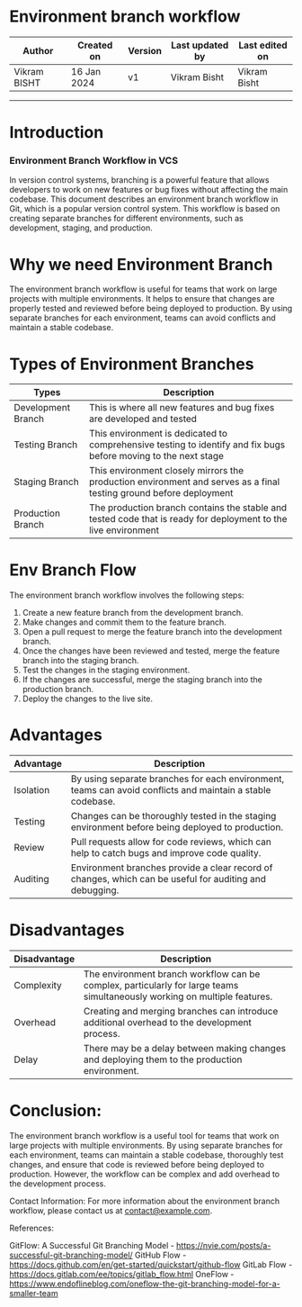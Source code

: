 # Environment branch workflow

|   Author     |  Created on   |  Version   | Last updated by | Last edited on |
| ------------ | --------------| -----------|---------------- | -------------- |
| Vikram BISHT | 16 Jan 2024   |     v1     | Vikram Bisht    | Vikram Bisht   |

---
# Introduction
### Environment Branch Workflow in VCS
In version control systems, branching is a powerful feature that allows developers to work on new features or bug fixes without affecting the main codebase. This document describes an environment branch workflow in Git, which is a popular version control system. This workflow is based on creating separate branches for different environments, such as development, staging, and production.

# Why we need Environment Branch
The environment branch workflow is useful for teams that work on large projects with multiple environments. It helps to ensure that changes are properly tested and reviewed before being deployed to production. By using separate branches for each environment, teams can avoid conflicts and maintain a stable codebase.

# Types of Environment Branches

|  Types                   |        Description                                                                                                 |
| ------------             | ---------------------------------------------------------------------------------------------------------          |
| Development Branch       |  This is where all new features and bug fixes are developed and tested                                             |  
| Testing Branch           |  This environment is dedicated to comprehensive testing to identify and fix bugs before moving to the next stage   |
| Staging Branch           | This environment closely mirrors the production environment and serves as a final testing ground before deployment |
| Production Branch        | The production branch contains the stable and tested code that is ready for deployment to the live environment     |


# Env Branch Flow
The environment branch workflow involves the following steps:
1. Create a new feature branch from the development branch.
2. Make changes and commit them to the feature branch.
2. Open a pull request to merge the feature branch into the development branch.
3. Once the changes have been reviewed and tested, merge the feature branch into the staging branch.
4. Test the changes in the staging environment.
5. If the changes are successful, merge the staging branch into the production branch.
6. Deploy the changes to the live site.

# Advantages

| Advantage          | Description                                                                                                     |
| ------------------ | --------------------------------------------------------------------------------------------------------------- |
| Isolation          | By using separate branches for each environment, teams can avoid conflicts and maintain a stable codebase.      |
| Testing            | Changes can be thoroughly tested in the staging environment before being deployed to production.                  |
| Review             | Pull requests allow for code reviews, which can help to catch bugs and improve code quality.                     |
| Auditing           | Environment branches provide a clear record of changes, which can be useful for auditing and debugging.           |


# Disadvantages

| Disadvantage | Description                                                                                                   |
| ------------ | ------------------------------------------------------------------------------------------------------------- |
| Complexity   | The environment branch workflow can be complex, particularly for large teams simultaneously working on multiple features. |
| Overhead     | Creating and merging branches can introduce additional overhead to the development process.                   |
| Delay        | There may be a delay between making changes and deploying them to the production environment.                   |

# Conclusion: 
The environment branch workflow is a useful tool for teams that work on large projects with multiple environments. By using separate branches for each environment, teams can maintain a stable codebase, thoroughly test changes, and ensure that code is reviewed before being deployed to production. However, the workflow can be complex and add overhead to the development process.


Contact Information: For more information about the environment branch workflow, please contact us at contact@example.com.

References:

GitFlow: A Successful Git Branching Model - https://nvie.com/posts/a-successful-git-branching-model/
GitHub Flow - https://docs.github.com/en/get-started/quickstart/github-flow
GitLab Flow - https://docs.gitlab.com/ee/topics/gitlab_flow.html
OneFlow - https://www.endoflineblog.com/oneflow-the-git-branching-model-for-a-smaller-team
